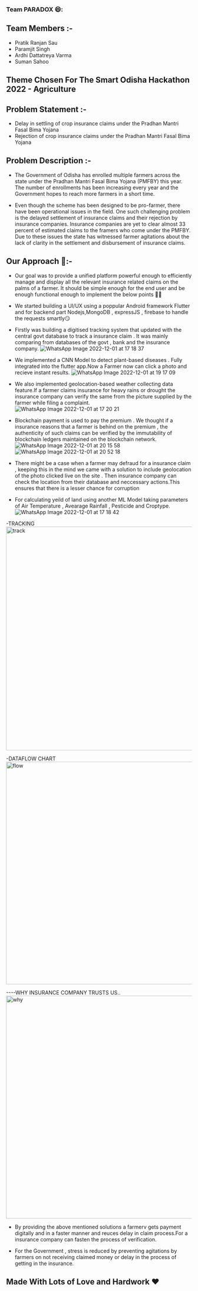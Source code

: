 ### Team PARADOX 😄:

## Team Members :-
  - Pratik Ranjan Sau
  - Paramjit Singh
  - Ardhi Dattatreya Varma
  - Suman Sahoo
 
## Theme Chosen For The **Smart Odisha Hackathon 2022** - **Agriculture**

## Problem Statement :-
  - Delay in settling of crop insurance claims under the Pradhan Mantri Fasal Bima Yojana
  - Rejection of crop insurance claims under the Pradhan Mantri Fasal Bima Yojana

## Problem Description :-
 - The Government of Odisha has enrolled multiple farmers across the state under the Pradhan Mantri Fasal Bima Yojana (PMFBY) this year. The number of enrollments has been increasing every year and the Government hopes to reach more farmers in a short time. 

 - Even though the scheme has been designed to be pro-farmer, there have been operational issues in the field. One such challenging problem is the delayed settlement of insurance claims and their rejection by insurance companies. Insurance companies are yet to clear almost 33 percent of estimated claims to the framers who come under the PMFBY.  Due to these issues the state has witnessed farmer agitations about the lack of clarity in the settlement and disbursement of insurance claims. 

## Our Approach 🤔:-
  - Our goal was to provide a unified platform powerful enough to efficiently manage and display all the relevant insurance related claims on the palms of a farmer.
 It should be simple enough for the end user and be enough functional enough to implement the below points 😮‍💨
 - We started building a UI/UX using a poppular Android framework Flutter and for backend part Nodejs,MongoDB , expressJS , firebase to handle the requests smartly😏
 - Firstly was building a digitised tracking system that updated with the central govt database to track a insurance claim . It was mainly comparing from databases of the govt , bank and the insurance company.
![WhatsApp Image 2022-12-01 at 17 18 37](https://user-images.githubusercontent.com/92082372/205104720-c0f803db-a6f0-4209-a8af-71d44a288905.jpeg)


 - We implemented a CNN Model to detect plant-based diseases . Fully integrated into the flutter app.Now a Farmer now can click a photo and recieve instant results.
![WhatsApp Image 2022-12-01 at 19 17 09](https://user-images.githubusercontent.com/92082372/205104778-ded07132-b473-4bca-b357-389a74a34bac.jpeg)


 - We also implemented geolocation-based weather collecting data feature.If a farmer claims insurance for heavy rains or drought the insurance company can verify the 
 same from the picture supplied by the farmer while filing a complaint.
 ![WhatsApp Image 2022-12-01 at 17 20 21](https://user-images.githubusercontent.com/92082372/205104811-7c95a3b0-e7e8-4217-bc0c-c1f4e6a3c57a.jpeg)
 
 - Blockchain payment is used to pay the premium . We thought if a insurance reasons that a farmer is behind on the premium , the authenticity of such claims can be verified by the immutability of blockchain ledgers maintained on the blockchain network.
 ![WhatsApp Image 2022-12-01 at 20 15 58](https://user-images.githubusercontent.com/92082372/205104852-1eb20347-a97a-459e-821d-abcd45290915.jpeg)
![WhatsApp Image 2022-12-01 at 20 52 18](https://user-images.githubusercontent.com/92082372/205104862-2108dfcb-3af1-4d29-b9c9-6ac09018d793.jpeg)

 
 - There might be a case when a farmer may defraud for a insurance claim , keeping this in the mind we came with a solution to include geolocation of the photo clicked live on the site . Then insurance company can check the location from their database and neccessary actions.This ensures that there is a lesser chance for corruption


- For calculating yeild of land using another ML Model taking parameters of Air Temperature , Avearage Rainfall , Pesticide and Croptype.
![WhatsApp Image 2022-12-01 at 17 18 42](https://user-images.githubusercontent.com/92082372/205104887-a63eb5ce-dc1b-4ea4-82f0-225674f65bae.jpeg)


-TRACKING
<img width="607" alt="track" src="https://user-images.githubusercontent.com/91942072/205117753-f9039e0e-3fbf-4b13-98d9-9702c9c1d515.PNG">

-DATAFLOW CHART
<img width="604" alt="flow" src="https://user-images.githubusercontent.com/91942072/205117864-fd056b79-e998-4b2a-a3b2-9c8e0b34ddd6.PNG">


----WHY INSURANCE COMPANY TRUSTS US..
<img width="605" alt="why" src="https://user-images.githubusercontent.com/91942072/205117975-c41deec2-b25b-4f2f-aeae-fda46739385f.PNG">





- By providing the above mentioned solutions a farmerv gets payment digitally and in a faster manner and reuces delay in claim process.For a insurance company can fasten the process of verification.

- For the Government , stress is reduced by preventing agitations by farmers on not receiving claimed money or delay in the process of getting in the insurance.

## Made With Lots of Love and Hardwork ❤️

